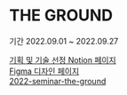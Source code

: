 # THE GROUND
기간 2022.09.01 ~ 2022.09.27

[기획 및 기술 선정 Notion 페이지](https://ifp-2022.notion.site/pluto-37a2203b34614765b9523fd7c18a4ab0) <br/>
[Figma 디자인 페이지](https://www.figma.com/file/3wGLCIlRaSFP0nBMuJjzpy/pluto?node-id=0%3A3) <br/>
[2022-seminar-the-ground](https://2022-seminar-the-ground.vercel.app/) <br/>
<!--p align="center">  
  <img src="https://img.shields.io/badge/HTML-white?logo=html5"/>
  <img src= "https://img.shields.io/badge/CSS-blue?logo=css3"/>
  <img src="https://img.shields.io/badge/GitHub-100000?logo=github" />
  <img src= "https://img.shields.io/badge/Git-FF4500?logo=git&logoColor=white"/>
</p-->
